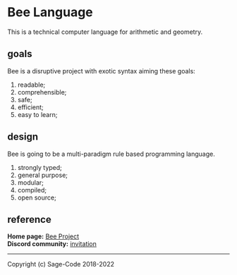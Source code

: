 # Bee Language

This is a technical computer language for arithmetic and geometry.

## goals

Bee is a disruptive project with exotic syntax aiming these goals:

1. readable;
2. comprehensible;
3. safe;
4. efficient;
5. easy to learn;

## design 

Bee is going to be a multi-paradigm rule based programming language.

1. strongly typed;
2. general purpose;
3. modular;
4. compiled;
5. open source;

## reference

**Home page:** [Bee Project](https://sagecode.net/bee/index.html)    
**Discord community:** [invitation](https://discord.gg/twXtRsTVDA)     

-----
Copyright (c) Sage-Code 2018-2022 

